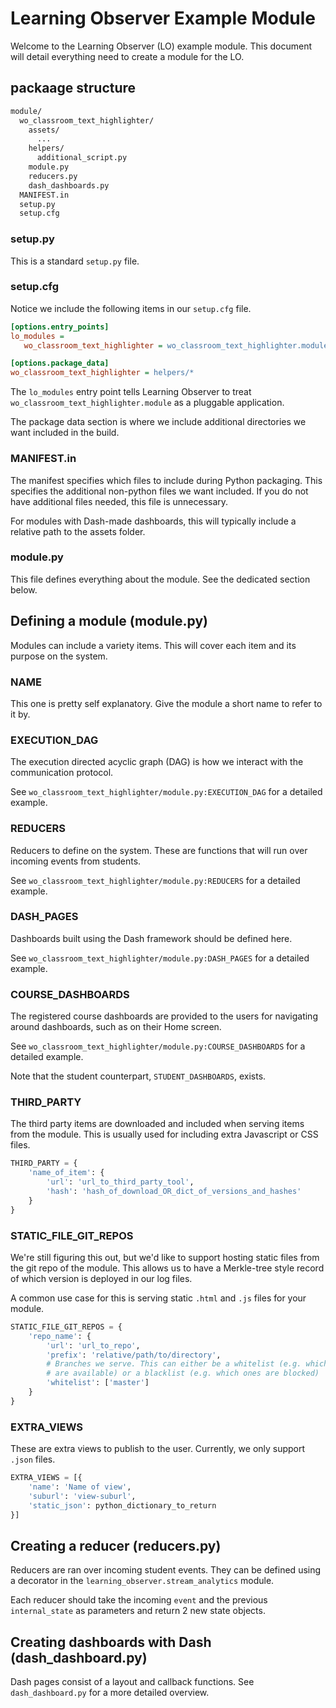 # Learning Observer Example Module

Welcome to the Learning Observer (LO) example module. This document
will detail everything need to create a module for the LO.

## packaage structure

```bash
module/
  wo_classroom_text_highlighter/
    assets/
      ...
    helpers/
      additional_script.py
    module.py
    reducers.py
    dash_dashboards.py
  MANIFEST.in
  setup.py
  setup.cfg
```

### setup.py

This is a standard `setup.py` file.

### setup.cfg

Notice we include the following items in our `setup.cfg` file.

```cfg
[options.entry_points]
lo_modules =
   wo_classroom_text_highlighter = wo_classroom_text_highlighter.module

[options.package_data]
wo_classroom_text_highlighter = helpers/*
```

The `lo_modules` entry point tells Learning Observer to treat `wo_classroom_text_highlighter.module` as a pluggable application.

The package data section is where we include additional directories we want included in the build.

### MANIFEST.in

The manifest specifies which files to include during Python packaging. This specifies the additional non-python files we want included. If you do not have additional files needed, this file is unnecessary.

For modules with Dash-made dashboards, this will typically include a relative path to the assets folder.

### module.py

This file defines everything about the module. See the dedicated section below.

## Defining a module (module.py)

Modules can include a variety items. This will cover each item and its purpose on the system.

### NAME

This one is pretty self explanatory. Give the module a short name to refer to it by.

### EXECUTION_DAG

The execution directed acyclic graph (DAG) is how we interact with the communication protocol.

See `wo_classroom_text_highlighter/module.py:EXECUTION_DAG` for a detailed example.

### REDUCERS

Reducers to define on the system. These are functions that will run over incoming events from students.

See `wo_classroom_text_highlighter/module.py:REDUCERS` for a detailed example.

### DASH_PAGES

Dashboards built using the Dash framework should be defined here.

See `wo_classroom_text_highlighter/module.py:DASH_PAGES` for a detailed example.

### COURSE_DASHBOARDS

The registered course dashboards are provided to the users for navigating around dashboards, such as on their Home screen.

See `wo_classroom_text_highlighter/module.py:COURSE_DASHBOARDS` for a detailed example.

Note that the student counterpart, `STUDENT_DASHBOARDS`, exists.

### THIRD_PARTY

The third party items are downloaded and included when serving items from the module. This is usually used for including extra Javascript or CSS files.

```python
THIRD_PARTY = {
    'name_of_item': {
        'url': 'url_to_third_party_tool',
        'hash': 'hash_of_download_OR_dict_of_versions_and_hashes'
    }
}
```

### STATIC_FILE_GIT_REPOS

We're still figuring this out, but we'd like to support hosting static files from the git repo of the module.
This allows us to have a Merkle-tree style record of which version is deployed in our log files.

A common use case for this is serving static `.html` and `.js` files for your module.

```python
STATIC_FILE_GIT_REPOS = {
    'repo_name': {
        'url': 'url_to_repo',
        'prefix': 'relative/path/to/directory',
        # Branches we serve. This can either be a whitelist (e.g. which ones
        # are available) or a blacklist (e.g. which ones are blocked)
        'whitelist': ['master']
    }
}
```

### EXTRA_VIEWS

These are extra views to publish to the user. Currently, we only support `.json` files.

```python
EXTRA_VIEWS = [{
    'name': 'Name of view',
    'suburl': 'view-suburl',
    'static_json': python_dictionary_to_return
}]
```

## Creating a reducer (reducers.py)

Reducers are ran over incoming student events. They can be defined using a decorator in the `learning_observer.stream_analytics` module.

Each reducer should take the incoming `event` and the previous `internal_state` as parameters and return 2 new state objects.

## Creating dashboards with Dash (dash_dashboard.py)

Dash pages consist of a layout and callback functions. See `dash_dashboard.py` for a more detailed overview.
